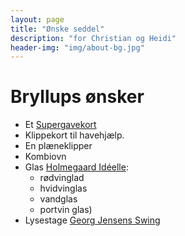 ```yaml
---
layout: page
title: "Ønske seddel"
description: "for Christian og Heidi"
header-img: "img/about-bg.jpg"
---
```

# Bryllups ønsker

* Et [Supergavekort](https://www.gavekortet.dk/supergiftcard.aspx)
* Klippekort til havehjælp.
* En plæneklipper
* Kombiovn
* Glas [Holmegaard Idéelle](http://www.dba.dk/soeg/?soeg=holmeg%C3%A5rd+id%C3%A9elle):
  * rødvinglad
  * hvidvinglas
  * vandglas
  * portvin glas)
* Lysestage [Georg Jensens Swing](http://www.dba.dk/soeg/?soeg=georg+jensen+lysestage+swing)

